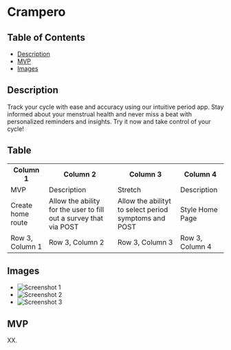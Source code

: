 <!DOCTYPE html>
<html lang="en">
  <head>
    <meta charset="UTF-8">
  </head>
  <body>
    <h1>Crampero</h1>
    <h2>Table of Contents</h2>
    <ul>
      <li><a href="#description">Description</a></li>
      <li><a href="#table">MVP</a></li>
      <li><a href="#images">Images</a></li>
    </ul>
    <h2 id="description">Description</h2>
    <p>Track your cycle with ease and accuracy using our intuitive period app. Stay informed about your menstrual health and never miss a beat with personalized reminders and insights. Try it now and take control of your cycle!</p>
    <h2 id="table">Table</h2>
    <table>
      <tr>
        <th>Column 1</th>
        <th>Column 2</th>
        <th>Column 3</th>
        <th>Column 4</th>
      </tr>
      <tr>
        <td>MVP</td>
        <td>Description</td>
        <td>Stretch</td>
        <td>Description</td>
      </tr>
      <tr>
        <td>Create home route</td>
        <td>Allow the ability for the user to fill out a survey that via POST</td>
        <td>Allow the abilityt to select period symptoms and POST </td>
        <td>Style Home Page</td>
      </tr>
      <tr>
        <td>Row 3, Column 1</td>
        <td>Row 3, Column 2</td>
        <td>Row 3, Column 3</td>
        <td>Row 3, Column 4</td>
      </tr>
    </table>
    <h2 id="images">Images</h2>
    <ul>
      <li><img src="https://trello.com/invite/b/FcVI5XPB/ATTIba2aca237a4be9f91fea250228b20cbe6DE5C649/period-app" alt="Screenshot 1"></li>
      <li><img src="https://via.placeholder.com/150" alt="Screenshot 2"></li>
      <li><img src="https://via.placeholder.com/150" alt="Screenshot 3"></li>
    </ul>
    <h2 id="license">MVP</h2>
    <p>XX</a>.</p>
  </body>
</html>


